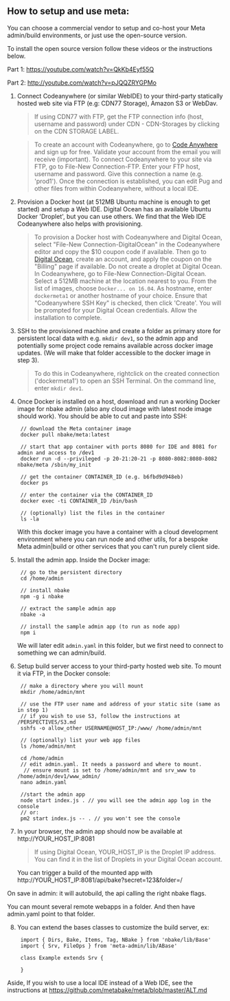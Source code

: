 ## How to setup and use meta:

You can choose a commercial vendor to setup and co-host your Meta admin/build environments, or just use the open-source version.

To install the open source version follow these videos or the instructions below.

Part 1: https://youtube.com/watch?v=QkKb4Eyf55Q

Part 2: http://youtube.com/watch?v=pJQQZRYGPMo


1. Connect Codeanywhere (or similar WebIDE) to your third-party statically hosted web site via FTP (e.g: CDN77 Storage), Amazon S3 or WebDav.

	> If using CDN77 with FTP, get the FTP connection info (host, username and password) under CDN - CDN-Storages by clicking on the CDN STORAGE LABEL.

	> To create an account with Codeanywhere, go to  <a href='https://codeanywhere.com' target='_blank'>Code Anywhere</a> and sign up for free. Validate your account from the email you will receive (important). To connect Codeanywhere to your site via FTP, go to File-New Connection-FTP. Enter your FTP host, username and password. Give this connection a name (e.g. 'prod1'). Once the connection is established, you can edit Pug and other files from within Codeanywhere, without a local IDE.


1. Provision a Docker host (at 512MB Ubuntu machine is enough to get started) and setup a Web IDE. Digital Ocean has an available Ubuntu Docker 'Droplet', but you can use others. We find that the Web IDE Codeanywhere also helps with provisioning.

	> To provision a Docker host with Codeanywhere and Digital Ocean, select "File-New Connection-DigitalOcean" in the Codeanywhere editor and copy the $10 coupon code if available. Then go to <a href='https://www.digitalocean.com' target='_blank'>Digital Ocean</a>, create an account, and apply the coupon on the "Billing" page if available. Do not create a droplet at Digital Ocean. In Codeanywhere, go to File-New Connection-Digital Ocean. Select a 512MB machine at the location nearest to you. From the list of images, choose `Docker... on 16.04`. As hostname, enter `dockermeta1` or another hostname of your choice. Ensure that "Codeanywhere SSH Key" is checked, then click 'Create'. You will be prompted for your Digital Ocean credentials. Allow the installation to complete.

2. SSH to the provisioned machine and create a folder as primary store for persistent local data with e.g. `mkdir dev1`, so the admin app and potentially some project code remains available across docker image updates. (We will make that folder accessible to the docker image in step 3).

	> To do this in Codeanywhere, rightclick on the created connection ('dockermeta1') to open an SSH Terminal. On the command line, enter `mkdir dev1`.

3. Once Docker is installed on a host, download and run a working Docker image for nbake admin (also any cloud image with latest node image should work). You should be able to cut and paste into SSH:

        // download the Meta container image
        docker pull nbake/meta:latest

        // start that app container with ports 8080 for IDE and 8081 for admin and access to /dev1
        docker run -d --privileged -p 20-21:20-21 -p 8080-8082:8080-8082 nbake/meta /sbin/my_init

        // get the container CONTAINER_ID (e.g. b6fbd9d948eb)
        docker ps

        // enter the container via the CONTAINER_ID
        docker exec -ti CONTAINER_ID /bin/bash

        // (optionally) list the files in the container
        ls -la

	With this docker image you have a container with a cloud development environment where you can run node and other utils, for a bespoke Meta admin|build or other services that you can't run purely client side.

4. Install the admin app. Inside the Docker image:

        // go to the persistent directory
        cd /home/admin

        // install nbake
        npm -g i nbake

        // extract the sample admin app
        nbake -a

        // install the sample admin app (to run as node app)
        npm i

	We will later edit `admin.yaml` in this folder, but we first need to connect to something we can admin/build.

6. Setup build server access to your third-party hosted web site. To mount it via FTP, in the Docker console:

        // make a directory where you will mount
        mkdir /home/admin/mnt

        // use the FTP user name and address of your static site (same as in step 1)
        // if you wish to use S3, follow the instructions at /PERSPECTIVES/S3.md
        sshfs -o allow_other USERNAME@HOST_IP:/www/ /home/admin/mnt

        // (optionally) list your web app files
        ls /home/admin/mnt

        cd /home/admin
        // edit admin.yaml. It needs a password and where to mount.
         // ensure mount is set to /home/admin/mnt and srv_www to /home/admin/dev1/www_admin/
        nano admin.yaml

        //start the admin app
        node start index.js . // you will see the admin app log in the console
        // or:
        pm2 start index.js -- . // you won't see the console


7. In your browser, the admin app should now be available at http://YOUR_HOST_IP:8081

	> If using Digital Ocean, YOUR_HOST_IP is the Droplet IP address. You can find it in the list of Droplets in your Digital Ocean account.

	You can trigger a build of the mounted app with http://YOUR_HOST_IP:8081/api/bake?secret=123&folder=/


On save in admin: it will autobuild, the api calling the right nbake flags.

You can mount several remote webapps in a folder. And then have admin.yaml point to that folder.

8. You can extend the bases classes to customize the build server, ex:


		import { Dirs, Bake, Items, Tag, NBake } from 'nbake/lib/Base'
		import { Srv, FileOps } from 'meta-admin/lib/ABase'

		class Example extends Srv {

		}



Aside, If you wish to use a local IDE instead of a Web IDE, see the instructions at https://github.com/metabake/meta/blob/master/ALT.md
